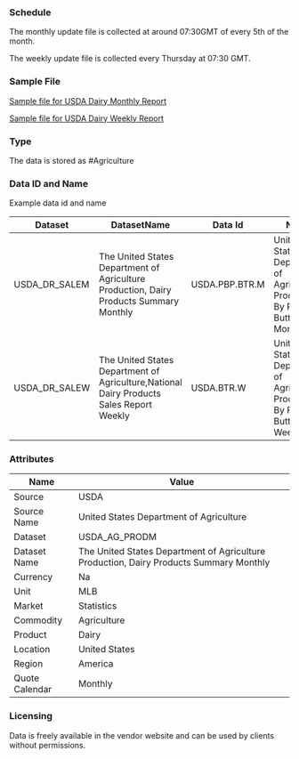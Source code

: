 
### Schedule

The monthly update file is collected at around 07:30GMT of every 5th of the month.

The weekly update file is collected every Thursday at 07:30 GMT.

### Sample File

[Sample file for USDA Dairy Monthly Report](pathname:///file-samples/dary0121.zip)

[Sample file for USDA Dairy Weekly Report](pathname:///file-samples/DYWDAIRYPRODUCTSSALES.PDF)

### Type

The data is stored as #Agriculture

### Data ID and Name

Example data id and name

|Dataset|DatasetName|Data Id|Name|
|-|-|-|-|
|USDA_DR_SALEM|The United States Department of Agriculture Production, Dairy Products Summary Monthly|USDA.PBP.BTR.M|United States Department of Agriculture Production By Product Butter Monthly|
|USDA_DR_SALEW|The United States Department of Agriculture,National Dairy Products Sales Report Weekly|USDA.BTR.W|United States Department of Agriculture Production By Product Butter Weekly|

### Attributes

|Name|Value|
|-|-|
|Source|USDA|
|Source Name|United States Department of Agriculture|
|Dataset|USDA_AG_PRODM|
|Dataset Name|The United States Department of Agriculture Production, Dairy Products Summary Monthly|
|Currency|Na|
|Unit|MLB|
|Market|Statistics|
|Commodity|Agriculture|
|Product|Dairy|
|Location|United States|
|Region|America|
|Quote Calendar|Monthly|

### Licensing

Data is freely available in the vendor website and can be used by clients without permissions.